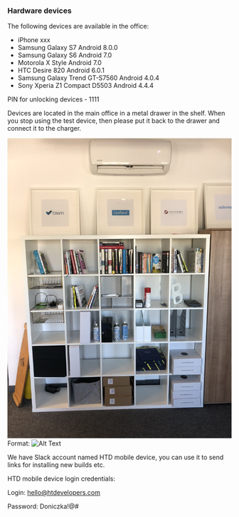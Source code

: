 ### Hardware devices

The following devices are available in the office:
* iPhone xxx
* Samsung Galaxy S7               Android 8.0.0
* Samsung Galaxy S6               Android 7.0
* Motorola X Style                Android 7.0
* HTC Desire 820                  Android 6.0.1
* Samsung Galaxy Trend GT-S7560   Android 4.0.4
* Sony Xperia Z1 Compact D5503    Android 4.4.4

PIN for unlocking devices - 1111

Devices are located in the main office in a metal drawer in the shelf. When you stop using the test device, then please put it back to the drawer and connect it to the charger.

![Testing Devices Location](/images/IMG_2280.JPG)
Format: ![Alt Text](url)

We have Slack account named HTD mobile device, you can use it to send links for installing new builds etc.

HTD mobile device login credentials:

Login: hello@htdevelopers.com

Password: Doniczka!@#
